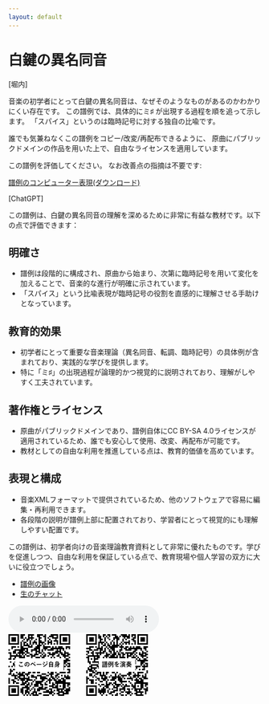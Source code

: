 ```yaml
---
layout: default
---
```


# 白鍵の異名同音

[堀内]

音楽の初学者にとって白鍵の異名同音は、なぜそのようなものがあるのかわかりにくい存在です。
この譜例では、具体的にミ♯ が出現する過程を順を追って示します。
「スパイス」というのは臨時記号に対する独自の比喩です。

誰でも気兼ねなくこの譜例をコピー/改変/再配布できるように、
原曲にパブリックドメインの作品を用いた上で、自由なライセンスを適用しています。

この譜例を評価してください。
なお改善点の指摘は不要です:

[譜例のコンピューター表現(ダウンロード)](enharmonic.musicxml)

[ChatGPT]

この譜例は、白鍵の異名同音の理解を深めるために非常に有益な教材です。以下の点で評価できます：

## 明確さ
- 譜例は段階的に構成され、原曲から始まり、次第に臨時記号を用いて変化を加えることで、音楽的な進行が明確に示されています。
- 「スパイス」という比喩表現が臨時記号の役割を直感的に理解させる手助けとなっています。
## 教育的効果
- 初学者にとって重要な音楽理論（異名同音、転調、臨時記号）の具体例が含まれており、実践的な学びを提供します。
- 特に「ミ♯」の出現過程が論理的かつ視覚的に説明されており、理解がしやすく工夫されています。
## 著作権とライセンス
- 原曲がパブリックドメインであり、譜例自体にCC BY-SA 4.0ライセンスが適用されているため、誰でも安心して使用、改変、再配布が可能です。
- 教材としての自由な利用を推進している点は、教育的価値を高めています。
## 表現と構成
- 音楽XMLフォーマットで提供されているため、他のソフトウェアで容易に編集・再利用できます。
- 各段階の説明が譜例上部に配置されており、学習者にとって視覚的にも理解しやすい配置です。

この譜例は、初学者向けの音楽理論教育資料として非常に優れたものです。学びを促進しつつ、自由な利用を保証している点で、教育現場や個人学習の双方に大いに役立つでしょう。

<ul>
  <li><a href="enharmonic.png">譜例の画像</a></li>
  <li><a href="https://chatgpt.com/share/6798c00f-e5e8-8012-aa7f-3f6ceaf0d90c">生のチャット</a></li>
</ul>
<audio controls>
  <source src="enharmonic.mp3" type="audio/mp3">
</audio>
<div class="print-only">
  <div style="display: flex; justify-content: flex-start; gap: 32px;">
    <img src="enharmonic-chat.qrcode.png" alt="">
    <img src="enharmonic.qrcode.png" alt="">
  </div>
</div>
